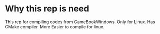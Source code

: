 # Why this rep is need
This rep for compiling codes from GameBookWindows.
Only for Linux. Has CMake compiler.
More Easier to compile for linux.
